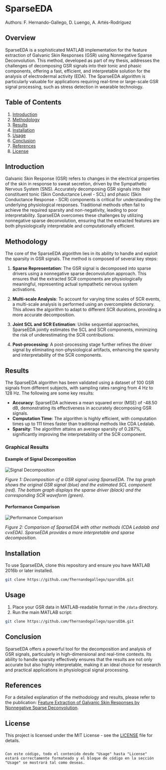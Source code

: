 # SparseEDA
Authors: F. Hernando-Gallego, D. Luengo, A. Artés-Rodríguez

## Overview

SparseEDA is a sophisticated MATLAB implementation for the feature extraction of Galvanic Skin Responses (GSR) using Nonnegative Sparse Deconvolution. This method, developed as part of my thesis, addresses the challenges of decomposing GSR signals into their tonic and phasic components, offering a fast, efficient, and interpretable solution for the analysis of electrodermal activity (EDA). The SparseEDA algorithm is particularly valuable for applications requiring real-time or large-scale GSR signal processing, such as stress detection in wearable technology.

## Table of Contents

1. [Introduction](#introduction)
2. [Methodology](#methodology)
3. [Results](#results)
4. [Installation](#installation)
5. [Usage](#usage)
6. [Conclusion](#conclusion)
7. [References](#references)
8. [License](#license)

## Introduction

Galvanic Skin Response (GSR) refers to changes in the electrical properties of the skin in response to sweat secretion, driven by the Sympathetic Nervous System (SNS). Accurately decomposing GSR signals into their constituent tonic (Skin Conductance Level - SCL) and phasic (Skin Conductance Response - SCR) components is critical for understanding the underlying physiological responses. Traditional methods often fail to achieve the required sparsity and non-negativity, leading to poor interpretability. SparseEDA overcomes these challenges by utilizing nonnegative sparse deconvolution, ensuring that the extracted features are both physiologically interpretable and computationally efficient.

## Methodology

The core of the SparseEDA algorithm lies in its ability to handle and exploit the sparsity in GSR signals. The method is composed of several key steps:

1. **Sparse Representation**: The GSR signal is decomposed into sparse drivers using a nonnegative sparse deconvolution approach. This ensures that the extracted SCR components are physiologically meaningful, representing actual sympathetic nervous system activations.
  
2. **Multi-scale Analysis**: To account for varying time scales of SCR events, a multi-scale analysis is performed using an overcomplete dictionary. This allows the algorithm to adapt to different SCR durations, providing a more accurate decomposition.

3. **Joint SCL and SCR Estimation**: Unlike sequential approaches, SparseEDA jointly estimates the SCL and SCR components, minimizing the risk of underestimating the SCR contributions.

4. **Post-processing**: A post-processing stage further refines the driver signal by eliminating non-physiological artifacts, enhancing the sparsity and interpretability of the SCR components.

## Results

The SparseEDA algorithm has been validated using a dataset of 100 GSR signals from different subjects, with sampling rates ranging from 4 Hz to 128 Hz. The following are some key results:

- **Accuracy**: SparseEDA achieves a mean squared error (MSE) of -48.50 dB, demonstrating its effectiveness in accurately decomposing GSR signals.
- **Computation Time**: The algorithm is highly efficient, with computation times up to 111 times faster than traditional methods like CDA Ledalab.
- **Sparsity**: The algorithm attains an average sparsity of 0.287%, significantly improving the interpretability of the SCR component.

### Graphical Results

#### Example of Signal Decomposition

![Signal Decomposition](https://yourdomain.com/path-to-your-image)

*Figure 1: Decomposition of a GSR signal using SparseEDA. The top graph shows the original GSR signal (blue) and the estimated SCL component (red). The bottom graph displays the sparse driver (black) and the corresponding SCR waveform (green).*

#### Performance Comparison

![Performance Comparison](https://yourdomain.com/path-to-your-image)

*Figure 2: Comparison of SparseEDA with other methods (CDA Ledalab and cvxEDA). SparseEDA provides a more interpretable and sparse decomposition.*

## Installation

To use SparseEDA, clone this repository and ensure you have MATLAB 2016b or later installed.

```bash
git clone https://github.com/fhernandogallego/sparsEDA.git 
```

## Usage

1. Place your GSR data in MATLAB-readable format in the `/data` directory.
2. Run the main MATLAB script:

```bash
git clone https://github.com/fhernandogallego/sparsEDA.git 
```

## Conclusion

SparseEDA offers a powerful tool for the decomposition and analysis of GSR signals, particularly in high-dimensional and real-time contexts. Its ability to handle sparsity effectively ensures that the results are not only accurate but also highly interpretable, making it an ideal choice for research and practical applications in physiological signal processing.

## References

For a detailed explanation of the methodology and results, please refer to the publication: [Feature Extraction of Galvanic Skin Responses by Nonnegative Sparse Deconvolution](https://doi.org/10.1109/JBHI.2017.2780252).

## License

This project is licensed under the MIT License - see the [LICENSE](LICENSE) file for details.
```

Con este código, todo el contenido desde "Usage" hasta "License" estará correctamente formateado y el bloque de código en la sección "Usage" se mostrará tal como deseas.


